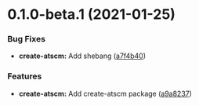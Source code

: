 <a name="0.1.0-beta.1"></a>
# 0.1.0-beta.1 (2021-01-25)


### Bug Fixes

* **create-atscm:** Add shebang ([a7f4b40](https://github.com/atSCM/atscm/commits/a7f4b40))


### Features

* **create-atscm:** Add create-atscm package ([a9a8237](https://github.com/atSCM/atscm/commits/a9a8237))



